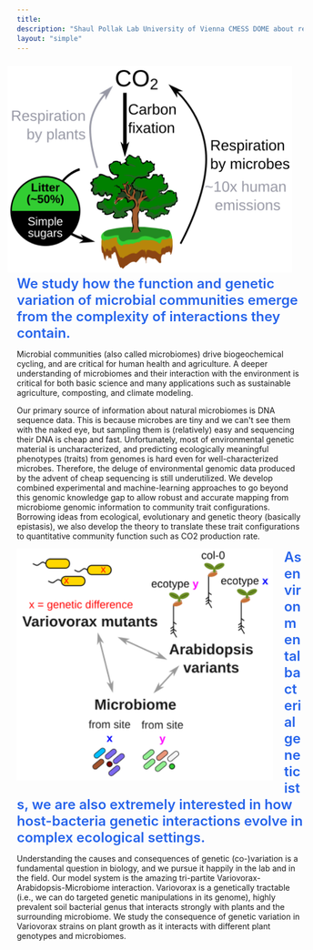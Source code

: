 ```yaml
---
title: 
description: "Shaul Pollak Lab University of Vienna CMESS DOME about research project"
layout: "simple"
---
```


<img align="right" src="litter_cycle.svg" width="500" style="padding-right: 20px; padding-top: 10px; margin-top: 0px; margin-bottom: 5px">

<div style="text-align: left; font-size: 1.5rem; font-weight: 600; padding-left: 0px; padding-right: 0px; max-width: 50rem; margin: 0; color: rgb(37, 99, 235);">
We study how the function and genetic variation of microbial communities emerge from the complexity of interactions they contain.
</div>

Microbial communities (also called microbiomes) drive biogeochemical cycling, and are critical for human health and agriculture. A deeper understanding of microbiomes and their interaction with the environment is critical for both basic science and many applications such as sustainable agriculture, composting, and climate modeling.

Our primary source of information about natural microbiomes is DNA sequence data. This is because microbes are tiny and we can't see them with the naked eye, but sampling them is (relatively) easy and sequencing their DNA is cheap and fast. Unfortunately, most of environmental genetic material is uncharacterized, and predicting ecologically meaningful phenotypes (traits) from genomes is hard even for well-characterized microbes. Therefore, the deluge of environmental genomic data produced by the advent of cheap sequencing is still underutilized. We develop combined experimental and machine-learning approaches to go beyond this genomic knowledge gap to allow robust and accurate mapping from microbiome genomic information to community trait configurations. Borrowing ideas from ecological, evolutionary and genetic theory (basically epistasis), we also develop the theory to translate these trait configurations to quantitative community function such as CO2 production rate.

<img align="left" src="vario.svg" width="450" style="padding-right: 20px; padding-top: 0px; margin-top: 0px; margin-bottom: 10px">
<div style="text-align: left; font-size: 1.5rem; font-weight: 600; padding-left: 0px; padding-right: 0px; max-width: 60rem; margin: 0; color: rgb(37, 99, 235);">
As environmental bacterial geneticists, we are also extremely interested in how host-bacteria genetic interactions evolve in complex ecological settings.
</div>

Understanding the causes and consequences of genetic (co-)variation is a fundamental question in biology, and we pursue it happily in the lab and in the field. Our model system is the amazing tri-partite Variovorax-Arabidopsis-Microbiome interaction. Variovorax is a genetically tractable (i.e., we can do targeted genetic manipulations in its genome), highly prevalent soil bacterial genus that interacts strongly with plants and the surrounding microbiome. We study the consequence of genetic variation in Variovorax strains on plant growth as it interacts with different plant genotypes and microbiomes.

